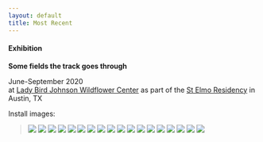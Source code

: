 ```yaml
---
layout: default
title: Most Recent
---
```


#### Exhibition

**Some fields the track goes through**
<p>
June-September 2020<br />
at <a href="https://www.wildflower.org/pressroom/artist-in-residence-merideth-hillbrands-work-on-display-through-september-2020">Lady Bird Johnson Wildflower Center</a> as part of the <a href="https://art.utexas.edu/news/merideth-hillbrand-selected-2019-st-elmo-arts-residency-fellow">St Elmo Residency</a> in Austin, TX
</p>

Install images:

> ![](/Images/test-1.jpg)
> ![](/Images/test-1-2.jpg)
> ![](/Images/test-2.jpg)
> ![](/Images/test-5.jpg)
> ![](/Images/test-4.jpg)
> ![](/Images/test-1-3.jpg)
> ![](/Images/test-1-4.jpg)
> ![](/Images/test-1-5.jpg)
> ![](/Images/test-1-6.jpg)
> ![](/Images/test-13.jpg)
> ![](/Images/test-11.jpg)
> ![](/Images/WFC_09_2020-1.jpg)
> ![](/Images/test-12.jpg)
> ![](/Images/test-3.jpg)
> ![](/Images/test-2-2.jpg)
> ![](/Images/test-14.jpg)
> ![](/Images/test-18.jpg)
> ![](/Images/WFC_09_2020-1-2.jpg)
